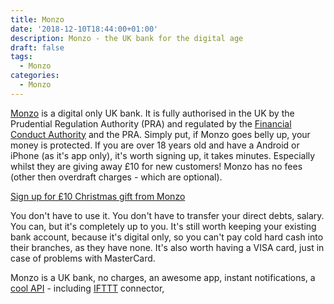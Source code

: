 ```yaml
---
title: Monzo
date: '2018-12-10T18:44:00+01:00'
description: Monzo - the UK bank for the digital age
draft: false
tags: 
  - Monzo
categories:
  - Monzo
---
```

[Monzo](https://monzo.com/about/) is a digital only UK bank. It is fully authorised in the UK by the Prudential Regulation Authority (PRA) and regulated by the [Financial Conduct Authority](https://register.fca.org.uk/ShPo_FirmDetailsPage?id=001b000002syvKiAAI) and the PRA. Simply put, if Monzo goes belly up, your money is protected. If you are over 18 years old and have a Android or iPhone (as it's app only), it's worth signing up, it takes minutes. Especially whilst they are giving away £10 for new customers! Monzo has no fees (other then overdraft charges - which are optional).

[Sign up for £10 Christmas gift from Monzo](https://monzo.com/referral?code=qeqzt46)

You don't have to use it. You don't have to transfer your direct debts, salary. You can, but it's completely up to you. It's still worth keeping your existing bank account, because it's digital only, so you can't pay cold hard cash into their branches, as they have none. It's also worth having a VISA card, just in case of problems with MasterCard.

Monzo is a UK bank, no charges, an awesome app, instant notifications, a [cool API](https://docs.monzo.com/) - including [IFTTT](https://ifttt.com/monzo) connector, 
